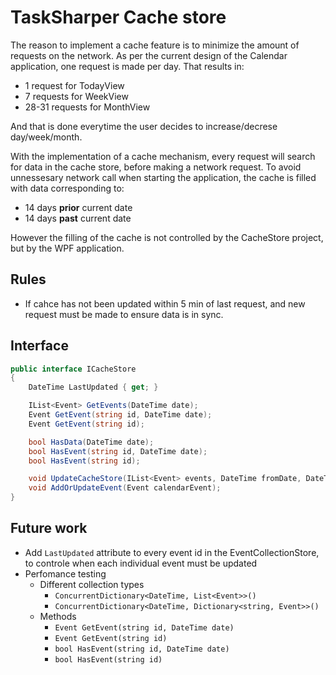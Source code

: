 ﻿# TaskSharper Cache store

The reason to implement a cache feature is to minimize the amount of requests on the network. As per the current 
design of the Calendar application, one request is made per day. That results in:

- 1 request for TodayView
- 7 requests for WeekView
- 28-31 requests for MonthView

And that is done everytime the user decides to increase/decrese day/week/month.  

With the implementation of a cache mechanism, every request will search for data in the cache store, before making
a network request. To avoid unnessesary network call when starting the application, the cache is filled with data
corresponding to:
- 14 days **prior** current date
- 14 days **past** current date

However the filling of the cache is not controlled by the CacheStore project, but by the WPF application.

## Rules
- If cahce has not been updated within 5 min of last request, and new request must be made to ensure data is in sync.

## Interface
```csharp
public interface ICacheStore
{
    DateTime LastUpdated { get; }

    IList<Event> GetEvents(DateTime date);
    Event GetEvent(string id, DateTime date);
    Event GetEvent(string id);

    bool HasData(DateTime date);
    bool HasEvent(string id, DateTime date);
    bool HasEvent(string id);

    void UpdateCacheStore(IList<Event> events, DateTime fromDate, DateTime? toDate);
    void AddOrUpdateEvent(Event calendarEvent);
}
```


## Future work
- Add `LastUpdated` attribute to every event id in the EventCollectionStore, to controle when each individual event
    must be updated
- Perfomance testing
  - Different collection types
    - `ConcurrentDictionary<DateTime, List<Event>>()`
    - `ConcurrentDictionary<DateTime, Dictionary<string, Event>>()`
  - Methods
    - `Event GetEvent(string id, DateTime date)`
    - `Event GetEvent(string id)`
    - `bool HasEvent(string id, DateTime date)`
    - `bool HasEvent(string id)`